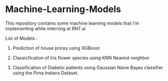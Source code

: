 # Machine-Learning-Models
This repository contains some machine learning models that I'm implementing while interning at RNT.ai

List of Models : 

1. Prediction of house prices using XGBoost 

2. Classicfication of Iris flower species using KNN Nearest neighbor 

3. Classification of Diabetic patients using Gaussian Naive Bayes classifier using the Pima Indians Dataset.

